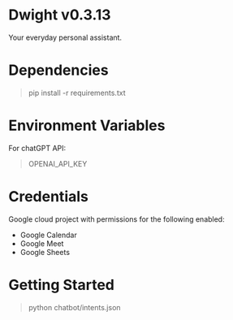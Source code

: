 # Dwight v0.3.13

Your everyday personal assistant.

# Dependencies

> pip install -r requirements.txt

# Environment Variables

For chatGPT API:
> OPENAI_API_KEY

# Credentials

Google cloud project with permissions for the following enabled:

- Google Calendar
- Google Meet
- Google Sheets

# Getting Started

> python chatbot/intents.json
